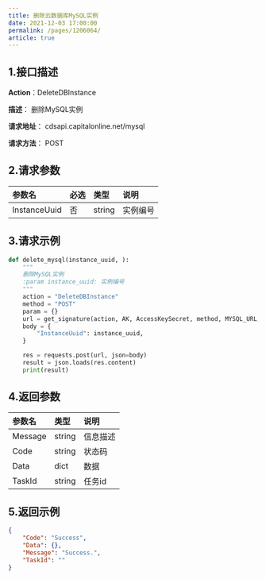```yaml
---
title: 删除云数据库MySQL实例
date: 2021-12-03 17:00:00
permalink: /pages/1206064/
article: true
---
```



## 1.接口描述

**Action**：DeleteDBInstance

**描述**： 删除MySQL实例

**请求地址**： cdsapi.capitalonline.net/mysql

**请求方法**： POST

## 2.请求参数

| 参数名       | 必选 | 类型   | 说明     |
| :----------- | :--- | :----- | :------- |
| InstanceUuid | 否   | string | 实例编号 |

## 3.请求示例

```python
def delete_mysql(instance_uuid, ):
    """
    删除MySQL实例
    :param instance_uuid: 实例编号
    """
    action = "DeleteDBInstance"
    method = "POST"
    param = {}
    url = get_signature(action, AK, AccessKeySecret, method, MYSQL_URL, param=param)
    body = {
        "InstanceUuid": instance_uuid,
    }

    res = requests.post(url, json=body)
    result = json.loads(res.content)
    print(result)
```

## 4.返回参数

| 参数名  | 类型   | 说明     |
| :------ | :----- | :------- |
| Message | string | 信息描述 |
| Code    | string | 状态码   |
| Data    | dict   | 数据     |
| TaskId  | string | 任务id   |

## 5.返回示例

```json
{
    "Code": "Success",
    "Data": {},
    "Message": "Success.",
    "TaskId": ""
}
```

